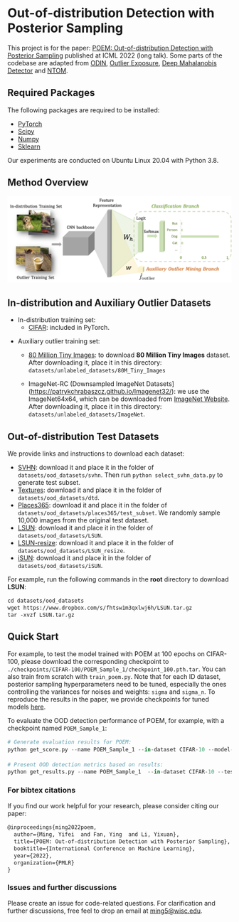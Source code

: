 # Out-of-distribution Detection with Posterior Sampling
This project is for the paper: [POEM: Out-of-distribution Detection with Posterior Sampling](https://arxiv.org/abs/2206.13687) published at ICML 2022 (long talk). Some parts of the codebase are adapted from [ODIN](https://github.com/facebookresearch/odin), [Outlier Exposure](https://github.com/hendrycks/outlier-exposure), [Deep Mahalanobis Detector](https://github.com/pokaxpoka/deep_Mahalanobis_detector) and [NTOM](https://github.com/jfc43/informative-outlier-mining).

## Required Packages

The following packages are required to be installed:

- [PyTorch](https://pytorch.org/)
- [Scipy](https://github.com/scipy/scipy)
- [Numpy](http://www.numpy.org/)
- [Sklearn](https://scikit-learn.org/stable/)

Our experiments are conducted on Ubuntu Linux 20.04 with Python 3.8.

## Method Overview

![framework](framework.png)


## In-distribution and Auxiliary Outlier Datasets

- In-distribution training set:
  - [CIFAR](https://www.cs.toronto.edu/~kriz/cifar.html): included in PyTorch.

* Auxiliary outlier training set:

  * [80 Million Tiny Images](https://groups.csail.mit.edu/vision/TinyImages/): to download **80 Million Tiny Images** dataset. After downloading it, place it in this directory: `datasets/unlabeled_datasets/80M_Tiny_Images`


  * ImageNet-RC (Downsampled ImageNet Datasets](https://patrykchrabaszcz.github.io/Imagenet32/): we use the ImageNet64x64, which can be downloaded from [ImageNet Website](http://image-net.org/download-images). After downloading it, place it in this directory: `datasets/unlabeled_datasets/ImageNet`. 
## Out-of-distribution Test Datasets

We provide links and instructions to download each dataset:

* [SVHN](http://ufldl.stanford.edu/housenumbers/test_32x32.mat): download it and place it in the folder of `datasets/ood_datasets/svhn`. Then run `python select_svhn_data.py` to generate test subset.
* [Textures](https://www.robots.ox.ac.uk/~vgg/data/dtd/download/dtd-r1.0.1.tar.gz): download it and place it in the folder of `datasets/ood_datasets/dtd`.
* [Places365](http://data.csail.mit.edu/places/places365/test_256.tar): download it and place it in the folder of `datasets/ood_datasets/places365/test_subset`. We randomly sample 10,000 images from the original test dataset.
* [LSUN](https://www.dropbox.com/s/fhtsw1m3qxlwj6h/LSUN.tar.gz): download it and place it in the folder of `datasets/ood_datasets/LSUN`.
* [LSUN-resize](https://www.dropbox.com/s/moqh2wh8696c3yl/LSUN_resize.tar.gz): download it and place it in the folder of `datasets/ood_datasets/LSUN_resize`.
* [iSUN](https://www.dropbox.com/s/ssz7qxfqae0cca5/iSUN.tar.gz): download it and place it in the folder of `datasets/ood_datasets/iSUN`.

For example, run the following commands in the **root** directory to download **LSUN**:
```
cd datasets/ood_datasets
wget https://www.dropbox.com/s/fhtsw1m3qxlwj6h/LSUN.tar.gz
tar -xvzf LSUN.tar.gz
```

## Quick Start 

For example, to test the model trained with POEM at 100 epochs on CIFAR-100, please download the corresponding checkpoint to `./checkpoints/CIFAR-100/POEM_Sample_1/checkpoint_100.pth.tar`. You can also train from scratch with `train_poem.py`. Note that for each ID dataset, posterior sampling hyperparameters need to be tuned, especially the ones controlling the variances for noises and weights: `sigma` and `sigma_n`. To reproduce the results in the paper, we provide checkpoints for tuned models [here](https://www.dropbox.com/sh/tsqwbob249gouzy/AABS21uLcB1TdwoHxMQpOXpia?dl=0).


To evaluate the OOD detection performance of POEM, for example, with a checkpoint named `POEM_Sample_1`:

```python
# Generate evaluation results for POEM:
python get_score.py --name POEM_Sample_1 --in-dataset CIFAR-10 --model-arch densenet --test_epochs 100

# Present OOD detection metrics based on results:
python get_results.py --name POEM_Sample_1  --in-dataset CIFAR-10 --test_epochs 100
```

### For bibtex citations
If you find our work helpful for your research, please consider citing our paper:
```
@inproceedings{ming2022poem,
  author={Ming, Yifei  and Fan, Ying  and Li, Yixuan},
  title={POEM: Out-of-distribution Detection with Posterior Sampling},
  booktitle={International Conference on Machine Learning},
  year={2022},
  organization={PMLR}
}
```

### Issues and further discussions

Please create an issue for code-related questions. For clarification and further discussions, free feel to drop an email at ming5@wisc.edu.
